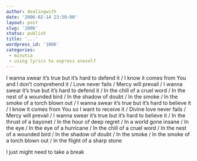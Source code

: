 ```yaml
---
author: dealingwith
date: '2006-02-14 23:50:00'
layout: post
slug: '1006'
status: publish
title: '...'
wordpress_id: '1006'
categories:
 - minutia
 - using lyrics to express oneself
---
```


I wanna swear it’s true but it’s hard to defend it / I know it comes from You
and I don’t comprehend it / Love never fails / Mercy will prevail / I wanna
swear it’s true but it’s hard to defend it / In the chill of a cruel word / In
the nest of a wounded bird / In the shadow of doubt / In the smoke / In the
smoke of a torch blown out / I wanna swear it’s true but it’s hard to believe
it / I know it comes from You so I want to receive it / Divine love never
fails / Mercy will prevail / I wanna swear it’s true but it’s hard to believe
it / In the thrust of a bayonet / In the hour of deep regret / In a world gone
insane / In the eye / In the eye of a hurricane / In the chill of a cruel word
/ In the nest of a wounded bird / In the shadow of doubt / In the smoke / In
the smoke of a torch blown out / In the flight of a sharp stone



I just might need to take a break

